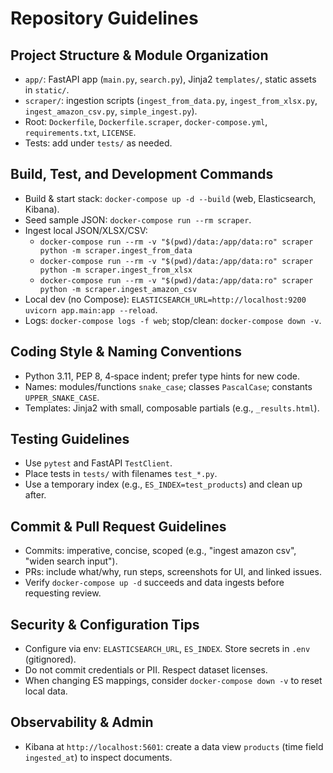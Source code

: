 # Repository Guidelines

## Project Structure & Module Organization
- `app/`: FastAPI app (`main.py`, `search.py`), Jinja2 `templates/`, static assets in `static/`.
- `scraper/`: ingestion scripts (`ingest_from_data.py`, `ingest_from_xlsx.py`, `ingest_amazon_csv.py`, `simple_ingest.py`).
- Root: `Dockerfile`, `Dockerfile.scraper`, `docker-compose.yml`, `requirements.txt`, `LICENSE`.
- Tests: add under `tests/` as needed.

## Build, Test, and Development Commands
- Build & start stack: `docker-compose up -d --build` (web, Elasticsearch, Kibana).
- Seed sample JSON: `docker-compose run --rm scraper`.
- Ingest local JSON/XLSX/CSV:
  - `docker-compose run --rm -v "$(pwd)/data:/app/data:ro" scraper python -m scraper.ingest_from_data`
  - `docker-compose run --rm -v "$(pwd)/data:/app/data:ro" scraper python -m scraper.ingest_from_xlsx`
  - `docker-compose run --rm -v "$(pwd)/data:/app/data:ro" scraper python -m scraper.ingest_amazon_csv`
- Local dev (no Compose): `ELASTICSEARCH_URL=http://localhost:9200 uvicorn app.main:app --reload`.
- Logs: `docker-compose logs -f web`; stop/clean: `docker-compose down -v`.

## Coding Style & Naming Conventions
- Python 3.11, PEP 8, 4‑space indent; prefer type hints for new code.
- Names: modules/functions `snake_case`; classes `PascalCase`; constants `UPPER_SNAKE_CASE`.
- Templates: Jinja2 with small, composable partials (e.g., `_results.html`).

## Testing Guidelines
- Use `pytest` and FastAPI `TestClient`.
- Place tests in `tests/` with filenames `test_*.py`.
- Use a temporary index (e.g., `ES_INDEX=test_products`) and clean up after.

## Commit & Pull Request Guidelines
- Commits: imperative, concise, scoped (e.g., "ingest amazon csv", "widen search input").
- PRs: include what/why, run steps, screenshots for UI, and linked issues.
- Verify `docker-compose up -d` succeeds and data ingests before requesting review.

## Security & Configuration Tips
- Configure via env: `ELASTICSEARCH_URL`, `ES_INDEX`. Store secrets in `.env` (gitignored).
- Do not commit credentials or PII. Respect dataset licenses.
- When changing ES mappings, consider `docker-compose down -v` to reset local data.

## Observability & Admin
- Kibana at `http://localhost:5601`: create a data view `products` (time field `ingested_at`) to inspect documents.

